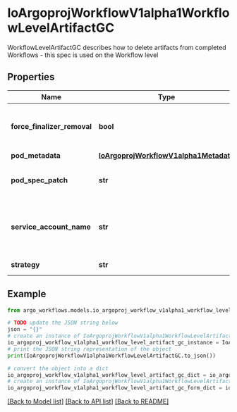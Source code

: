 # IoArgoprojWorkflowV1alpha1WorkflowLevelArtifactGC

WorkflowLevelArtifactGC describes how to delete artifacts from completed Workflows - this spec is used on the Workflow level

## Properties

Name | Type | Description | Notes
------------ | ------------- | ------------- | -------------
**force_finalizer_removal** | **bool** | ForceFinalizerRemoval: if set to true, the finalizer will be removed in the case that Artifact GC fails | [optional] 
**pod_metadata** | [**IoArgoprojWorkflowV1alpha1Metadata**](IoArgoprojWorkflowV1alpha1Metadata.md) |  | [optional] 
**pod_spec_patch** | **str** | PodSpecPatch holds strategic merge patch to apply against the artgc pod spec. | [optional] 
**service_account_name** | **str** | ServiceAccountName is an optional field for specifying the Service Account that should be assigned to the Pod doing the deletion | [optional] 
**strategy** | **str** | Strategy is the strategy to use. | [optional] 

## Example

```python
from argo_workflows.models.io_argoproj_workflow_v1alpha1_workflow_level_artifact_gc import IoArgoprojWorkflowV1alpha1WorkflowLevelArtifactGC

# TODO update the JSON string below
json = "{}"
# create an instance of IoArgoprojWorkflowV1alpha1WorkflowLevelArtifactGC from a JSON string
io_argoproj_workflow_v1alpha1_workflow_level_artifact_gc_instance = IoArgoprojWorkflowV1alpha1WorkflowLevelArtifactGC.from_json(json)
# print the JSON string representation of the object
print(IoArgoprojWorkflowV1alpha1WorkflowLevelArtifactGC.to_json())

# convert the object into a dict
io_argoproj_workflow_v1alpha1_workflow_level_artifact_gc_dict = io_argoproj_workflow_v1alpha1_workflow_level_artifact_gc_instance.to_dict()
# create an instance of IoArgoprojWorkflowV1alpha1WorkflowLevelArtifactGC from a dict
io_argoproj_workflow_v1alpha1_workflow_level_artifact_gc_form_dict = io_argoproj_workflow_v1alpha1_workflow_level_artifact_gc.from_dict(io_argoproj_workflow_v1alpha1_workflow_level_artifact_gc_dict)
```
[[Back to Model list]](../README.md#documentation-for-models) [[Back to API list]](../README.md#documentation-for-api-endpoints) [[Back to README]](../README.md)


